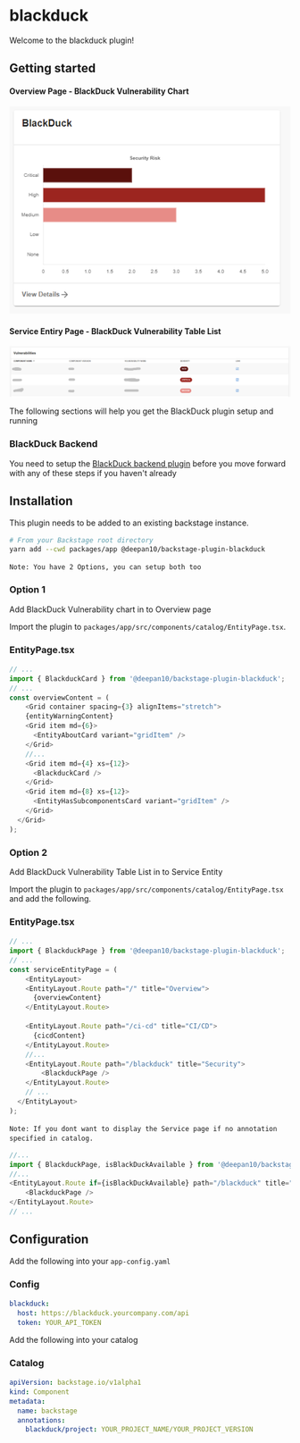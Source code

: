 # blackduck

Welcome to the blackduck plugin!


## Getting started

#### Overview Page - BlackDuck Vulnerability Chart
![BlackDuck Chart Example](./docs/blackduck-chart.png)

#### Service Entiry Page - BlackDuck Vulnerability Table List
![BlackDuck Table Example](./docs/blackduck-table.png)

The following sections will help you get the BlackDuck plugin setup and running

### BlackDuck Backend
You need to setup the [BlackDuck backend plugin](https://github.com/deepan10/backstage-plugin-blackduck-backend) before you move forward with any of these steps if you haven't already

## Installation
This plugin needs to be added to an existing backstage instance.

```bash
# From your Backstage root directory
yarn add --cwd packages/app @deepan10/backstage-plugin-blackduck
```

`Note: You have 2 Options, you can setup both too`

### Option 1
Add BlackDuck Vulnerability chart in to Overview page

Import the plugin to `packages/app/src/components/catalog/EntityPage.tsx`.
### EntityPage.tsx
```typescript
// ...
import { BlackduckCard } from '@deepan10/backstage-plugin-blackduck';
// ...
const overviewContent = (
    <Grid container spacing={3} alignItems="stretch">
    {entityWarningContent}
    <Grid item md={6}>
      <EntityAboutCard variant="gridItem" />
    </Grid>
    //...
    <Grid item md={4} xs={12}>
      <BlackduckCard />
    </Grid>
    <Grid item md={8} xs={12}>
      <EntityHasSubcomponentsCard variant="gridItem" />
    </Grid>    
  </Grid>
);
```

### Option 2
Add BlackDuck Vulnerability Table List in to Service Entity

Import the plugin to `packages/app/src/components/catalog/EntityPage.tsx` and add the following.

### EntityPage.tsx
```typescript
// ...
import { BlackduckPage } from '@deepan10/backstage-plugin-blackduck';
// ...
const serviceEntityPage = (
    <EntityLayout>
    <EntityLayout.Route path="/" title="Overview">
      {overviewContent}
    </EntityLayout.Route>

    <EntityLayout.Route path="/ci-cd" title="CI/CD">
      {cicdContent}
    </EntityLayout.Route>
    //...
    <EntityLayout.Route path="/blackduck" title="Security">      
        <BlackduckPage />    
    </EntityLayout.Route>
    // ...    
  </EntityLayout>
);
```
`Note: If you dont want to display the Service page if no annotation specified in catalog.`
```typescript
//...
import { BlackduckPage, isBlackDuckAvailable } from '@deepan10/backstage-plugin-blackduck';
//...
<EntityLayout.Route if={isBlackDuckAvailable} path="/blackduck" title="Security">      
    <BlackduckPage />    
</EntityLayout.Route>
// ...    

```
## Configuration

Add the following into your `app-config.yaml`
### Config
```yaml
blackduck:
  host: https://blackduck.yourcompany.com/api
  token: YOUR_API_TOKEN
```

Add the following into your catalog
### Catalog
```yaml
apiVersion: backstage.io/v1alpha1
kind: Component
metadata:
  name: backstage
  annotations:
    blackduck/project: YOUR_PROJECT_NAME/YOUR_PROJECT_VERSION
```